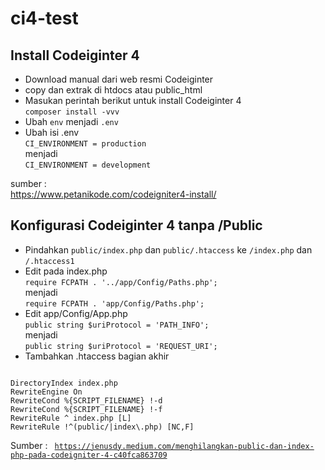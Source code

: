 # ci4-test

## Install Codeiginter 4
- Download manual dari web resmi Codeiginter
- copy dan extrak di htdocs atau public_html
- Masukan perintah berikut untuk install Codeiginter 4
<br>`composer install -vvv`
- Ubah `env` menjadi `.env`
- Ubah isi .env 
<br> `CI_ENVIRONMENT = production`
<br>menjadi
<br>`CI_ENVIRONMENT = development`

sumber :
<br>https://www.petanikode.com/codeigniter4-install/

## Konfigurasi Codeiginter 4 tanpa /Public
- Pindahkan `public/index.php` dan `public/.htaccess` ke `/index.php` dan `/.htaccess1`
- Edit pada index.php
<br>`require FCPATH . '../app/Config/Paths.php';` 
<br>menjadi
<br>`require FCPATH . 'app/Config/Paths.php';` 
- Edit app/Config/App.php
<br> `public string $uriProtocol = 'PATH_INFO';`
<br>menjadi
<br>`public string $uriProtocol = 'REQUEST_URI';`
- Tambahkan .htaccess bagian akhir
<code>
DirectoryIndex index.php
RewriteEngine On
RewriteCond %{SCRIPT_FILENAME} !-d
RewriteCond %{SCRIPT_FILENAME} !-f
RewriteRule ^ index.php [L]
RewriteRule !^(public/|index\.php) [NC,F]
</code>

Sumber :
<code>
https://jenusdy.medium.com/menghilangkan-public-dan-index-php-pada-codeigniter-4-c40fca863709
</code>
